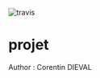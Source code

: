 ![travis](https://travis-ci.org/Eowaobwyn/projet.svg?branch=master)

# projet

Author : Corentin DIEVAL
